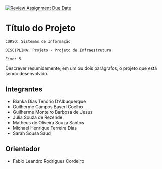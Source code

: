 [![Review Assignment Due Date](https://classroom.github.com/assets/deadline-readme-button-22041afd0340ce965d47ae6ef1cefeee28c7c493a6346c4f15d667ab976d596c.svg)](https://classroom.github.com/a/9ubIgkc1)
# Título do Projeto

`CURSO: Sistemas de Informação`

`DISCIPLINA: Projeto - Projeto de Infraestrutura`

`Eixo: 5`

Descrever resumidamente, em um ou dois parágrafos, o projeto que está sendo desenvolvido.

## Integrantes
* Bianka Dias Tenório D’Albuquerque
* Guilherme Campos Bayerl Coelho
* Guilherme Monteiro Barbosa de Jesus
* Júlia Souza de Rezende
* Matheus de Oliveira Souza Santos
* Michael Henrique Ferreira Dias
* Sarah Sousa Saud

## Orientador

* Fabio Leandro Rodrigues Cordeiro


